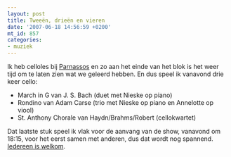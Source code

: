 ```yaml
---
layout: post
title: Tweeën, drieën en vieren
date: '2007-06-18 14:56:59 +0200'
mt_id: 857
categories:
- muziek
---
```

Ik heb celloles bij <a href="http://www.parnassos.nl/">Parnassos</a> en zo aan het einde van het blok is het weer tijd om te laten zien wat we geleerd hebben. En dus speel ik vanavond drie keer cello:

<ul><li>March in G van J. S. Bach (duet met Nieske op piano)</li><li>Rondino van Adam Carse (trio met Nieske op piano en Annelotte op viool)</li><li>St. Anthony Chorale van Haydn/Brahms/Robert (cellokwartet)</li></ul>

Dat laatste stuk speel ik vlak voor de aanvang van de show, vanavond om 18:15, voor het eerst samen met anderen, dus dat wordt nog spannend. <a href="http://upcoming.yahoo.com/event/205772/">Iedereen is welkom</a>.
